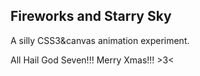 ## Fireworks and Starry Sky

A silly CSS3&canvas animation experiment.

All Hail God Seven!!! Merry Xmas!!! >3<